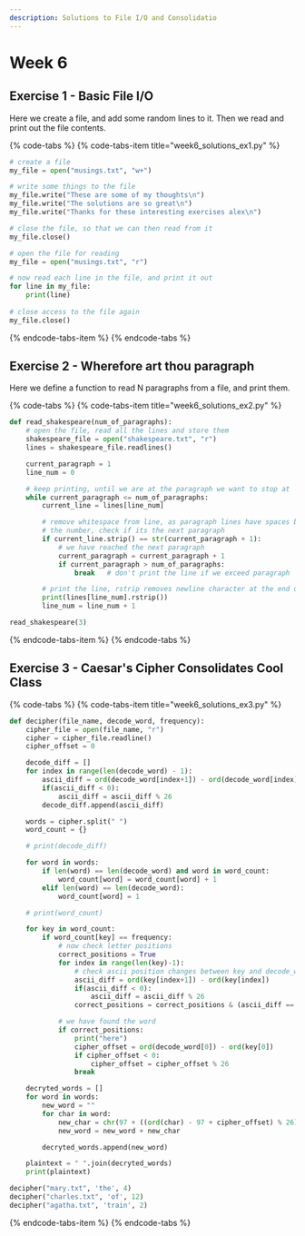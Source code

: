 ```yaml
---
description: Solutions to File I/O and Consolidatio
---
```


# Week 6

## Exercise 1 - Basic File I/O

Here we create a file, and add some random lines to it. Then we read and print out the file contents.

{% code-tabs %}
{% code-tabs-item title="week6\_solutions\_ex1.py" %}
```python
# create a file
my_file = open("musings.txt", "w+")

# write some things to the file
my_file.write("These are some of my thoughts\n")
my_file.write("The solutions are so great\n")
my_file.write("Thanks for these interesting exercises alex\n")

# close the file, so that we can then read from it
my_file.close()

# open the file for reading
my_file = open("musings.txt", "r")

# now read each line in the file, and print it out
for line in my_file:
    print(line)
    
# close access to the file again
my_file.close()
```
{% endcode-tabs-item %}
{% endcode-tabs %}

## Exercise 2 - Wherefore art thou paragraph

Here we define a function to read N paragraphs from a file, and print them.

{% code-tabs %}
{% code-tabs-item title="week6\_solutions\_ex2.py" %}
```python
def read_shakespeare(num_of_paragraphs):
    # open the file, read all the lines and store them
    shakespeare_file = open("shakespeare.txt", "r")
    lines = shakespeare_file.readlines()

    current_paragraph = 1
    line_num = 0

    # keep printing, until we are at the paragraph we want to stop at
    while current_paragraph <= num_of_paragraphs:
        current_line = lines[line_num]

        # remove whitespace from line, as paragraph lines have spaces before
        # the number, check if its the next paragraph
        if current_line.strip() == str(current_paragraph + 1):
            # we have reached the next paragraph
            current_paragraph = current_paragraph + 1
            if current_paragraph > num_of_paragraphs:
                break   # don't print the line if we exceed paragraph 

        # print the line, rstrip removes newline character at the end of the line
        print(lines[line_num].rstrip())
        line_num = line_num + 1

read_shakespeare(3)
```
{% endcode-tabs-item %}
{% endcode-tabs %}

## Exercise 3 - Caesar's Cipher Consolidates Cool Class

{% code-tabs %}
{% code-tabs-item title="week6\_solutions\_ex3.py" %}
```python
def decipher(file_name, decode_word, frequency):
    cipher_file = open(file_name, "r")
    cipher = cipher_file.readline()
    cipher_offset = 0

    decode_diff = []
    for index in range(len(decode_word) - 1):
        ascii_diff = ord(decode_word[index+1]) - ord(decode_word[index])
        if(ascii_diff < 0):
            ascii_diff = ascii_diff % 26
        decode_diff.append(ascii_diff)

    words = cipher.split(" ")
    word_count = {}

    # print(decode_diff)

    for word in words:
        if len(word) == len(decode_word) and word in word_count:
            word_count[word] = word_count[word] + 1
        elif len(word) == len(decode_word):
            word_count[word] = 1

    # print(word_count)

    for key in word_count:
        if word_count[key] == frequency:
            # now check letter positions
            correct_positions = True
            for index in range(len(key)-1):
                # check ascii position changes between key and decode_word
                ascii_diff = ord(key[index+1]) - ord(key[index])
                if(ascii_diff < 0):
                    ascii_diff = ascii_diff % 26
                correct_positions = correct_positions & (ascii_diff == decode_diff[index])

            # we have found the word
            if correct_positions:
                print("here")
                cipher_offset = ord(decode_word[0]) - ord(key[0])
                if cipher_offset < 0:
                    cipher_offset = cipher_offset % 26
                break

    decryted_words = []
    for word in words:
        new_word = ""
        for char in word:
            new_char = chr(97 + ((ord(char) - 97 + cipher_offset) % 26))
            new_word = new_word + new_char

        decryted_words.append(new_word)

    plaintext = " ".join(decryted_words)
    print(plaintext)

decipher("mary.txt", 'the', 4)
decipher("charles.txt", 'of', 12)
decipher("agatha.txt", 'train', 2)
```
{% endcode-tabs-item %}
{% endcode-tabs %}

